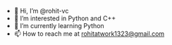 - 👋 Hi, I’m @rohit-vc
- 👀 I’m interested in Python and C++
- 🌱 I’m currently learning Python
- 📫 How to reach me at rohitatwork1323@gmail.com

<!---
rohit-vc/rohit-vc is a ✨ special ✨ repository because its `README.md` (this file) appears on your GitHub profile.
You can click the Preview link to take a look at your changes.
--->
